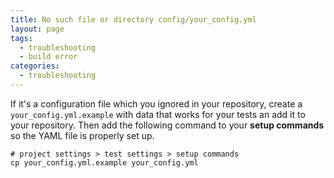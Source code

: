 ```yaml
---
title: No such file or directory config/your_config.yml
layout: page
tags:
  - troubleshooting
  - build error
categories:
  - troubleshooting
---
```

If it's a configuration file which you ignored in your repository, create a `your_config.yml.example` with data that works for your tests an add it to your repository. Then add the following command to your **setup commands** so the YAML file is properly set up.

```shell
# project settings > test settings > setup commands
cp your_config.yml.example your_config.yml
```
